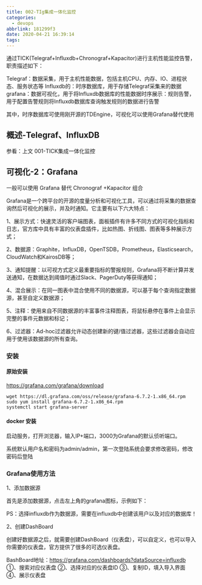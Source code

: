```yaml
---
title: 002-TIg集成一体化监控
categories:
  - devops
abbrlink: 181299f3
date: 2020-04-21 16:39:14
tags:
---
```


通过TICK(Telegraf+Influxdb+Chronograf+Kapacitor)进行主机性能监控告警，职责描述如下：

Telegraf：数据采集，用于主机性能数据，包括主机CPU、内存、IO、进程状态、服务状态等
Influxdb的：时序数据库，用于存储Telegraf采集来的数据
grafana：数据可视化，用于将Influxdb数据库的性能数据时序展示：规则告警，用于配置告警规则将Influxdb数据库查询触发规则的数据进行告警

其中，时序数据库可使用刚开源的TDEngine，可视化可以使用Grafana替代使用

<!-- more -->
## 概述-Telegraf、InfluxDB

参看：上文 001-TICK集成一体化监控
 
## 可视化-2：Grafana

一般可以使用 Grafana 替代 Chronograf +Kapacitor 组合

Grafana是一个跨平台的开源的度量分析和可视化工具，可以通过将采集的数据查询然后可视化的展示，并及时通知。它主要有以下六大特点：

1、展示方式：快速灵活的客户端图表，面板插件有许多不同方式的可视化指标和日志，官方库中具有丰富的仪表盘插件，比如热图、折线图、图表等多种展示方式；

2、数据源：Graphite，InfluxDB，OpenTSDB，Prometheus，Elasticsearch，CloudWatch和KairosDB等；

3、通知提醒：以可视方式定义最重要指标的警报规则，Grafana将不断计算并发送通知，在数据达到阈值时通过Slack、PagerDuty等获得通知；

4、混合展示：在同一图表中混合使用不同的数据源，可以基于每个查询指定数据源，甚至自定义数据源；

5、注释：使用来自不同数据源的丰富事件注释图表，将鼠标悬停在事件上会显示完整的事件元数据和标记；

6、过滤器：Ad-hoc过滤器允许动态创建新的键/值过滤器，这些过滤器会自动应用于使用该数据源的所有查询。

### 安装
#### 原始安装
https://grafana.com/grafana/download
```
wget https://dl.grafana.com/oss/release/grafana-6.7.2-1.x86_64.rpm
sudo yum install grafana-6.7.2-1.x86_64.rpm
systemctl start grafana-server
```
#### docker 安装



启动服务，打开浏览器，输入IP+端口，3000为Grafana的默认侦听端口。

系统默认用户名和密码为admin/admin，第一次登陆系统会要求修改密码，修改密码后登陆

### Grafana使用方法

1、添加数据源

首先是添加数据源，点击左上角的grafana图标，示例如下：

PS：选择influxdb作为数据源，需要在influxdb中创建该用户以及对应的数据库！

2、创建DashBoard

创建好数据源之后，就需要创建DashBoard（仪表盘），可以自定义，也可以导入你需要的仪表盘，官方提供了很多的可选仪表盘。

BashBoard地址：https://grafana.com/dashboards?dataSource=influxdb
①、搜索对应仪表盘
②、选择对应的仪表盘ID
③、复制ID，填入导入界面
④、展示仪表盘


